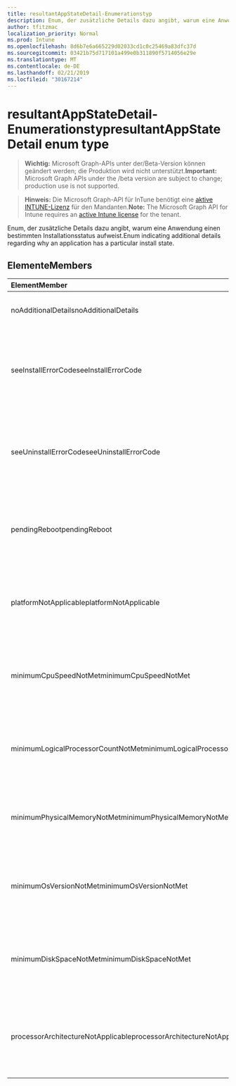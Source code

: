 ```yaml
---
title: resultantAppStateDetail-Enumerationstyp
description: Enum, der zusätzliche Details dazu angibt, warum eine Anwendung einen bestimmten Installationsstatus aufweist.
author: tfitzmac
localization_priority: Normal
ms.prod: Intune
ms.openlocfilehash: 8d6b7e6a665229d02033cd1c0c25469a83dfc37d
ms.sourcegitcommit: 03421b75d717101a499e0b311890f5714056e29e
ms.translationtype: MT
ms.contentlocale: de-DE
ms.lasthandoff: 02/21/2019
ms.locfileid: "30167214"
---
```

# <a name="resultantappstatedetail-enum-type"></a><span data-ttu-id="23d05-103">resultantAppStateDetail-Enumerationstyp</span><span class="sxs-lookup"><span data-stu-id="23d05-103">resultantAppStateDetail enum type</span></span>

> <span data-ttu-id="23d05-104">**Wichtig:** Microsoft Graph-APIs unter der/Beta-Version können geändert werden; die Produktion wird nicht unterstützt.</span><span class="sxs-lookup"><span data-stu-id="23d05-104">**Important:** Microsoft Graph APIs under the /beta version are subject to change; production use is not supported.</span></span>

> <span data-ttu-id="23d05-105">**Hinweis:** Die Microsoft Graph-API für InTune benötigt eine [aktive INTUNE-Lizenz](https://go.microsoft.com/fwlink/?linkid=839381) für den Mandanten.</span><span class="sxs-lookup"><span data-stu-id="23d05-105">**Note:** The Microsoft Graph API for Intune requires an [active Intune license](https://go.microsoft.com/fwlink/?linkid=839381) for the tenant.</span></span>

<span data-ttu-id="23d05-106">Enum, der zusätzliche Details dazu angibt, warum eine Anwendung einen bestimmten Installationsstatus aufweist.</span><span class="sxs-lookup"><span data-stu-id="23d05-106">Enum indicating additional details regarding why an application has a particular install state.</span></span>

## <a name="members"></a><span data-ttu-id="23d05-107">Elemente</span><span class="sxs-lookup"><span data-stu-id="23d05-107">Members</span></span>
|<span data-ttu-id="23d05-108">Element</span><span class="sxs-lookup"><span data-stu-id="23d05-108">Member</span></span>|<span data-ttu-id="23d05-109">Wert</span><span class="sxs-lookup"><span data-stu-id="23d05-109">Value</span></span>|<span data-ttu-id="23d05-110">Beschreibung</span><span class="sxs-lookup"><span data-stu-id="23d05-110">Description</span></span>|
|:---|:---|:---|
|<span data-ttu-id="23d05-111">noAdditionalDetails</span><span class="sxs-lookup"><span data-stu-id="23d05-111">noAdditionalDetails</span></span>|<span data-ttu-id="23d05-112">0</span><span class="sxs-lookup"><span data-stu-id="23d05-112">0</span></span>|<span data-ttu-id="23d05-113">Es sind keine weiteren Details verfügbar.</span><span class="sxs-lookup"><span data-stu-id="23d05-113">No additional details are available.</span></span>|
|<span data-ttu-id="23d05-114">seeInstallErrorCode</span><span class="sxs-lookup"><span data-stu-id="23d05-114">seeInstallErrorCode</span></span>|<span data-ttu-id="23d05-115">2000</span><span class="sxs-lookup"><span data-stu-id="23d05-115">2000</span></span>|<span data-ttu-id="23d05-116">Die Anwendung konnte nicht installiert werden.</span><span class="sxs-lookup"><span data-stu-id="23d05-116">Application failed to install.</span></span> <span data-ttu-id="23d05-117">Weitere Informationen finden Sie unter Fehlercode-Eigenschaft.</span><span class="sxs-lookup"><span data-stu-id="23d05-117">See error code property for more details.</span></span>|
|<span data-ttu-id="23d05-118">seeUninstallErrorCode</span><span class="sxs-lookup"><span data-stu-id="23d05-118">seeUninstallErrorCode</span></span>|<span data-ttu-id="23d05-119">4000</span><span class="sxs-lookup"><span data-stu-id="23d05-119">4000</span></span>|<span data-ttu-id="23d05-120">Anwendung konnte nicht deinstalliert werden.</span><span class="sxs-lookup"><span data-stu-id="23d05-120">Application failed to uninstall.</span></span> <span data-ttu-id="23d05-121">Weitere Informationen finden Sie unter Fehlercode-Eigenschaft.</span><span class="sxs-lookup"><span data-stu-id="23d05-121">See error code property for more details.</span></span>|
|<span data-ttu-id="23d05-122">pendingReboot</span><span class="sxs-lookup"><span data-stu-id="23d05-122">pendingReboot</span></span>|<span data-ttu-id="23d05-123">5000</span><span class="sxs-lookup"><span data-stu-id="23d05-123">5000</span></span>|<span data-ttu-id="23d05-124">Das Gerät muss neu gestartet werden, um die Installation der Anwendung abzuschließen.</span><span class="sxs-lookup"><span data-stu-id="23d05-124">Device must be rebooted to complete installation of the application.</span></span>|
|<span data-ttu-id="23d05-125">platformNotApplicable</span><span class="sxs-lookup"><span data-stu-id="23d05-125">platformNotApplicable</span></span>|<span data-ttu-id="23d05-126">-1006</span><span class="sxs-lookup"><span data-stu-id="23d05-126">-1006</span></span>|<span data-ttu-id="23d05-127">Anwendung gilt nicht für diese Plattform.</span><span class="sxs-lookup"><span data-stu-id="23d05-127">Application is not applicable to this platform.</span></span> <span data-ttu-id="23d05-128">(beispielsweise Android-App für IOS)</span><span class="sxs-lookup"><span data-stu-id="23d05-128">(e.g. Android app targeted to IOS)</span></span>|
|<span data-ttu-id="23d05-129">minimumCpuSpeedNotMet</span><span class="sxs-lookup"><span data-stu-id="23d05-129">minimumCpuSpeedNotMet</span></span>|<span data-ttu-id="23d05-130">-1005</span><span class="sxs-lookup"><span data-stu-id="23d05-130">-1005</span></span>|<span data-ttu-id="23d05-131">Die CPU-Geschwindigkeit auf dem Zielgerät ist kleiner als das konfigurierte Minimum.</span><span class="sxs-lookup"><span data-stu-id="23d05-131">CPU speed on the target device is less than the configured minimum.</span></span>|
|<span data-ttu-id="23d05-132">minimumLogicalProcessorCountNotMet</span><span class="sxs-lookup"><span data-stu-id="23d05-132">minimumLogicalProcessorCountNotMet</span></span>|<span data-ttu-id="23d05-133">-1004</span><span class="sxs-lookup"><span data-stu-id="23d05-133">-1004</span></span>|<span data-ttu-id="23d05-134">Die Anzahl der logischen Prozessoren auf dem Zielgerät ist kleiner als das konfigurierte Minimum.</span><span class="sxs-lookup"><span data-stu-id="23d05-134">Count of logical processors on the target device is less than the configured minimum.</span></span>|
|<span data-ttu-id="23d05-135">minimumPhysicalMemoryNotMet</span><span class="sxs-lookup"><span data-stu-id="23d05-135">minimumPhysicalMemoryNotMet</span></span>|<span data-ttu-id="23d05-136">-1003</span><span class="sxs-lookup"><span data-stu-id="23d05-136">-1003</span></span>|<span data-ttu-id="23d05-137">Der RAM-Speicher auf dem Zielgerät ist kleiner als der konfigurierte Mindestwert.</span><span class="sxs-lookup"><span data-stu-id="23d05-137">Amount of RAM on the target device is less than the configured minimum.</span></span>|
|<span data-ttu-id="23d05-138">minimumOsVersionNotMet</span><span class="sxs-lookup"><span data-stu-id="23d05-138">minimumOsVersionNotMet</span></span>|<span data-ttu-id="23d05-139">-1002</span><span class="sxs-lookup"><span data-stu-id="23d05-139">-1002</span></span>|<span data-ttu-id="23d05-140">Die Betriebssystemversion auf dem Zielgerät ist kleiner als das konfigurierte Minimum.</span><span class="sxs-lookup"><span data-stu-id="23d05-140">OS version on the target device is less than the configured minimum.</span></span>|
|<span data-ttu-id="23d05-141">minimumDiskSpaceNotMet</span><span class="sxs-lookup"><span data-stu-id="23d05-141">minimumDiskSpaceNotMet</span></span>|<span data-ttu-id="23d05-142">-1001</span><span class="sxs-lookup"><span data-stu-id="23d05-142">-1001</span></span>|<span data-ttu-id="23d05-143">Der verfügbare Speicherplatz auf dem Zielgerät ist kleiner als der konfigurierte Minimalwert.</span><span class="sxs-lookup"><span data-stu-id="23d05-143">Available disk space on the target device is less than the configured minimum.</span></span>|
|<span data-ttu-id="23d05-144">processorArchitectureNotApplicable</span><span class="sxs-lookup"><span data-stu-id="23d05-144">processorArchitectureNotApplicable</span></span>|<span data-ttu-id="23d05-145">-1000</span><span class="sxs-lookup"><span data-stu-id="23d05-145">-1000</span></span>|<span data-ttu-id="23d05-146">Gerätearchitekturen (beispielsweise x86/amd64) gelten nicht für die Anwendung.</span><span class="sxs-lookup"><span data-stu-id="23d05-146">Device architecture (e.g. x86/amd64) is not applicable for the application.</span></span>|





